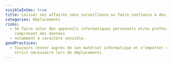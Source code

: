 ```yaml
---
visibleInCms: true
title: Laisser ses affaires sans surveillance ou faire confiance à des inconnus.
categories: Déplacements
risks:
  - Se faire voler des appareils informatiques personnels et/ou professionnels
    comprenant des données
  - notamment à caractère sensible.
goodPractices:
  - Toujours rester auprès de son matériel informatique et n’emporter que le
    strict nécessaire lors de déplacements.
---
```

